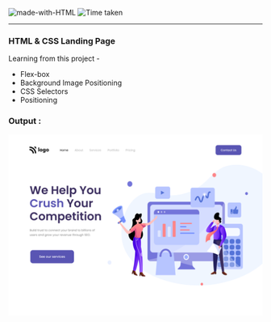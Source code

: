 ![made-with-HTML](https://img.shields.io/badge/Made%20with-HTML%20&%20CSS-blue?style=for-the-badge)
![Time taken](https://img.shields.io/badge/Time%20Taken-01H%3A15M-purple?style=for-the-badge&logo=Clockify)

---
### HTML & CSS Landing Page

Learning from this project -

- Flex-box
- Background Image Positioning
- CSS Selectors
- Positioning

### Output :

[![Output Image](./output.png)](https://fsjs-1st-project.netlify.app/)